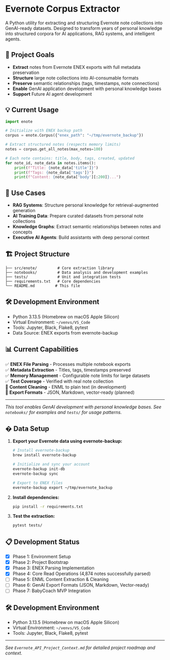 # Evernote Corpus Extractor

A Python utility for extracting and structuring Evernote note collections into GenAI-ready datasets. Designed to transform years of personal knowledge into structured corpora for AI applications, RAG systems, and intelligent agents.

## 🎯 Project Goals

- **Extract** notes from Evernote ENEX exports with full metadata preservation
- **Structure** large note collections into AI-consumable formats
- **Preserve** semantic relationships (tags, timestamps, note connections)
- **Enable** GenAI application development with personal knowledge bases
- **Support** Future AI agent development

## 💡 **Current Usage**

```python
import enote

# Initialize with ENEX backup path
corpus = enote.Corpus({"enex_path": "~/tmp/evernote_backup"})

# Extract structured notes (respects memory limits)
notes = corpus.get_all_notes(max_notes=100)

# Each note contains: title, body, tags, created, updated
for note_id, note_data in notes.items():
    print(f"Title: {note_data['title']}")
    print(f"Tags: {note_data['tags']}")
    print(f"Content: {note_data['body'][:200]}...")
```

## 🎯 Use Cases

- **RAG Systems**: Structure personal knowledge for retrieval-augmented generation
- **AI Training Data**: Prepare curated datasets from personal note collections  
- **Knowledge Graphs**: Extract semantic relationships between notes and concepts
- **Executive AI Agents**: Build assistants with deep personal context

## 🏗️ Project Structure

```
├── src/enote/         # Core extraction library
├── notebooks/         # Data analysis and development examples
├── tests/             # Unit and integration tests  
├── requirements.txt   # Core dependencies
└── README.md         # This file
```

## 🛠️ Development Environment

- Python 3.13.5 (Homebrew on macOS Apple Silicon)
- Virtual Environment: `~/venvs/VS_Code`
- Tools: Jupyter, Black, Flake8, pytest
- Data Source: ENEX exports from evernote-backup

## 📊 Current Capabilities

✅ **ENEX File Parsing** - Processes multiple notebook exports  
✅ **Metadata Extraction** - Titles, tags, timestamps preserved  
✅ **Memory Management** - Configurable note limits for large datasets  
✅ **Test Coverage** - Verified with real note collection  
🔄 **Content Cleaning** - ENML to plain text (in development)  
🔄 **Export Formats** - JSON, Markdown, vector-ready (planned)

---

*This tool enables GenAI development with personal knowledge bases. See `notebooks/` for examples and `tests/` for usage patterns.*

## � Data Setup

1. **Export your Evernote data using evernote-backup:**
   ```bash
   # Install evernote-backup
   brew install evernote-backup
   
   # Initialize and sync your account  
   evernote-backup init-db
   evernote-backup sync
   
   # Export to ENEX files
   evernote-backup export ~/tmp/evernote_backup
   ```

2. **Install dependencies:**
   ```bash
   pip install -r requirements.txt
   ```

3. **Test the extraction:**
   ```bash
   pytest tests/
   ```

## 📋 Development Status

- [x] Phase 1: Environment Setup
- [x] Phase 2: Project Bootstrap  
- [x] Phase 3: ENEX Parsing Implementation
- [x] Phase 4: Core Read Operations (4,874 notes successfully parsed)
- [ ] Phase 5: ENML Content Extraction & Cleaning
- [ ] Phase 6: GenAI Export Formats (JSON, Markdown, Vector-ready)
- [ ] Phase 7: BabyCoach MVP Integration

## 🛠️ Development Environment

- Python 3.13.5 (Homebrew on macOS Apple Silicon)
- Virtual Environment: `~/venvs/VS_Code`
- Tools: Jupyter, Black, Flake8, pytest

---

*See `Evernote_API_Project_Context.md` for detailed project roadmap and context.*
